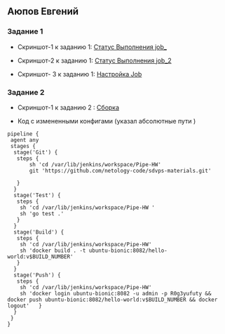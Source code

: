 ## Аюпов Евгений 
### Задание 1
 -   Скриншот-1 к заданию 1: [Статус Выполнения job_](https://github.com/Ruin392/sdvps-materials/assets/53511812/71c855ba-1660-4a96-9fed-d08beaf6b9e0)

 -   Скриншот-2 к заданию 1: [Статус Выполнения job_2](https://github.com/Ruin392/sdvps-materials/assets/53511812/0019e959-befb-4fcf-ad13-3c3b5ff4d6fb)
 -   Скриншот- 3 к заданию 1: [Настройка Job](https://github.com/Ruin392/sdvps-materials/assets/53511812/b87f0d74-8afb-41d7-84b5-21b4593d0777)



### Задание 2
- Скриншот-1 к заданию 2 : [Сборка](https://github.com/Ruin392/sdvps-materials/assets/53511812/3ce87437-c6f2-4eeb-86cd-2007ea9945a5)

- Код с измененными конфигами (указал абсолютные пути )
```
pipeline {
 agent any
 stages {
  stage('Git') {
   steps {
       sh 'cd /var/lib/jenkins/workspace/Pipe-HW'
       git 'https://github.com/netology-code/sdvps-materials.git'
       
   }
  }
  stage('Test') {
   steps {
    sh 'cd /var/lib/jenkins/workspace/Pipe-HW '
    sh 'go test .'
   }
  }
  stage('Build') {
   steps {
    sh 'cd /var/lib/jenkins/workspace/Pipe-HW'
    sh 'docker build . -t ubuntu-bionic:8082/hello-world:v$BUILD_NUMBER'
   }
  }
  stage('Push') {
   steps {
    sh 'cd /var/lib/jenkins/workspace/Pipe-HW'
    sh 'docker login ubuntu-bionic:8082 -u admin -p R0g3yufuty && docker push ubuntu-bionic:8082/hello-world:v$BUILD_NUMBER && docker logout'   }
  }
 }
}
```

